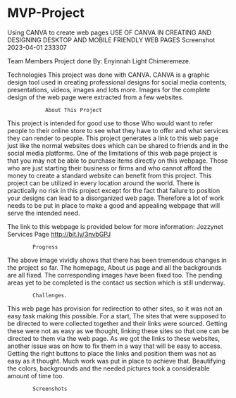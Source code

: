 # MVP-Project
 Using CANVA to create web pages
USE OF CANVA IN CREATING AND DESIGNING DESKTOP AND MOBILE FRIENDLY WEB PAGES
Screenshot 2023-04-01 233307

Team Members
Project done By: Enyinnah Light Chimeremeze.

Technologies
This project was done with CANVA. CANVA is a graphic design tool used in creating professional designs for social media contents, presentations, videos, images and lots more. Images for the complete design of the web page were extracted from a few websites.

				About This Project
This project is intended for good use to those Who would want to refer people to their online store to see what they have to offer and what services they can render to people. This project generates a link to this web page just like the normal websites does which can be shared to friends and in the social media platforms.
One of the limitations of this web page project is that you may not be able to purchase items directly on this webpage. 
Those who are just starting their business or firms and who cannot afford the money to create a standard website can benefit from this project.
This project can be utilized in every location around the world.
There is practically no risk in this project except for the fact that failure to position your designs can lead to a disorganized web page. Therefore a lot of work needs to be put in place to make a good and appealing webpage that will serve the intended need.

The link to this webpage is provided below for more information:
Jozzynet Services Page 
http://bit.ly/3nvbGPJ






			Progress


The above image vividly shows that there has been tremendous changes in the project so far.
The homepage, About us page and all the backgrounds are all fixed. The corresponding images have been fixed too.
The pending areas yet to be completed is the contact us section which is still underway.

			Challenges.
This web page has provision for redirection to other sites, so it was not an easy task making this possible. For a start, The sites that were supposed to be directed to were collected together and their links were sourced.
 Getting these were not as easy as we thought, linking these sites so that one can be directed to them via the web page.
As we got the links to these websites, another issue was on how to fix them in a way that will be easy to access. Getting the right buttons to place the links and position them was not as easy as it thought. Much work was put in place to achieve that.
Beautifying the colors, backgrounds and the needed pictures took a considerable amount of time too. 

			Screenshots



